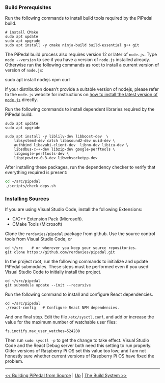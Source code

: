 ### Build Prerequisites

Run the following commands to install build tools required by the PiPedal build.

    # install CMake
    sudo apt update
    sudo apt upgrade
    sudo apt install -y cmake ninja-build build-essential g++ git

The PiPedal build process also requires version 12 or later of `node.js`. Type `node --version` to see if you have a version 
of `node.js` installed already. Otherwise run the following commands as root to install a current version of version of `node.js`: 


   sudo apt install nodejs npm curl


If your distribution doesn't provide a suitable version of nodejs, 
please refer to the `node.js` website for instructions on [how to install the latest version of `node.js`](https://nodejs.org/en/download) directly.

Run the following commands to install dependent libraries required by the PiPedal build.
 
    sudo apt update 
    sudo apt upgrade
	
    sudo apt install -y liblilv-dev libboost-dev  \
        libsystemd-dev catch libasound2-dev uuid-dev \
        authbind libavahi-client-dev  libnm-dev libicu-dev \
        libsdbus-c++-dev libzip-dev google-perftools \
        libgoogle-perftools-dev \
        libpipewire-0.3-dev libwebsocketpp-dev

After installing these packages, run the dependency checker to verify that
everything required is present:

```bash
cd ~/src/pipedal
./scripts/check_deps.sh
```    

### Installing Sources

If you are using Visual Studio Code, install the following Extensions:

- C/C++ Extension Pack (Microsoft).
- CMake Tools (Microsoft)

Clone the `rerdavies/pipedal` package from github. Use the source control tools from Visual Studio Code, or

    cd ~/src    # or wherever you keep your source repositories.
    git clone https://github.com/rerdavies/pipedal.git

In the project root, run the following commands to initialize and update PiPedal submodules. These steps
must be performed even if you used Visual Studio Code to initially install the project.

    cd ~/src/pipedal
    git submodule update --init --recursive
   
Run the following command to install and configure React dependencies.

    cd ~/src/pipedal
    ./react-config   # Configure React NPM dependencies.

And one final step. Edit the file `/etc/sysctl.conf`, and add or increase the value for the maximum number of watchable user 
files:

    fs.inotify.max_user_watches=524288

Then run `sudo sysctl -p` to get the change to take effect. Visual Studio Code and the React Debug server both need this 
setting to run properly. Older versions of Raspberry Pi OS set this value too low; and I am not honestly sure whether current 
versions of Raspberry Pi OS have fixed the problem.
   
--------------------------   
[<< Building PiPedal from Source](BuildingPiPedalFromSource.md) | [Up](Documentation.md) | [The Build System >>](TheBuildSystem.md)
 

